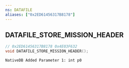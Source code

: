 ```yaml
---
ns: DATAFILE
aliases: ["0x2ED61456317B8178"]
---
```

## DATAFILE_STORE_MISSION_HEADER

```c
// 0x2ED61456317B8178 0x4E03F632
void DATAFILE_STORE_MISSION_HEADER();
```

```
NativeDB Added Parameter 1: int p0
```

